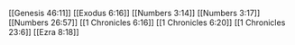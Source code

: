 [[Genesis 46:11]]
[[Exodus 6:16]]
[[Numbers 3:14]]
[[Numbers 3:17]]
[[Numbers 26:57]]
[[1 Chronicles 6:16]]
[[1 Chronicles 6:20]]
[[1 Chronicles 23:6]]
[[Ezra 8:18]]
